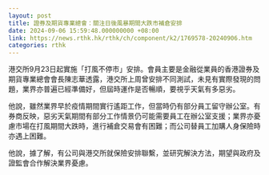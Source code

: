 ```yaml
---
layout: post
title: 證券及期貨專業總會：關注日後風暴期間大跌市補倉安排
date: 2024-09-06 15:59:48.000000000 +08:00
link: https://news.rthk.hk/rthk/ch/component/k2/1769578-20240906.htm
categories: rthk
---
```


港交所9月23日起實施「打風不停市」安排。會員主要是金融從業員的香港證券及期貨專業總會會長陳志華透露，港交所上周曾安排不同測試，未見有實際發現的問題，業界亦普遍已經準備好，但屆時運作是否暢順，要視乎天氣有多惡劣。

他說，雖然業界早於疫情期間實行遙距工作，但當時仍有部分員工留守辦公室。有券商反映，惡劣天氣期間有部分工作情景仍可能需要員工在辦公室支援；業界亦憂慮市場在打風期間大跌時，進行補倉交易會有困難；而公司替員工加購人身保險時亦遇上困難。

他說，據了解，有公司與港交所就保險安排聯繫，並研究解決方法，期望與政府及證監會合作解決業界憂慮。
